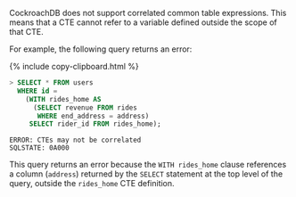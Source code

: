 CockroachDB does not support correlated common table expressions. This means that a CTE cannot refer to a variable defined outside the scope of that CTE.

For example, the following query returns an error:

{%  include copy-clipboard.html %}
~~~ sql
> SELECT * FROM users
  WHERE id =
    (WITH rides_home AS
      (SELECT revenue FROM rides
       WHERE end_address = address)
     SELECT rider_id FROM rides_home);
~~~

~~~
ERROR: CTEs may not be correlated
SQLSTATE: 0A000
~~~

This query returns an error because the `WITH rides_home` clause references a column (`address`) returned by the `SELECT` statement at the top level of the query, outside the `rides_home` CTE definition.